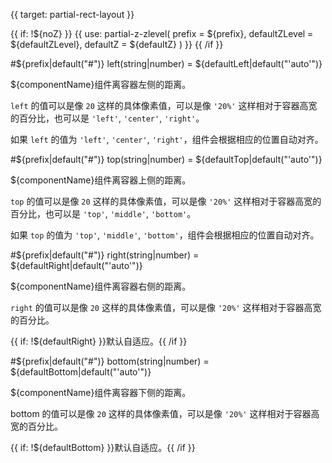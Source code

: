 
{{ target: partial-rect-layout }}

{{ if: !${noZ} }}
{{ use: partial-z-zlevel(
    prefix = ${prefix},
    defaultZLevel = ${defaultZLevel},
    defaultZ = ${defaultZ}
) }}
{{ /if }}

#${prefix|default("#")} left(string|number) = ${defaultLeft|default("'auto'")}

<ExampleUIControlPercent default="0%"/>

${componentName}组件离容器左侧的距离。

`left` 的值可以是像 `20` 这样的具体像素值，可以是像 `'20%'` 这样相对于容器高宽的百分比，也可以是 `'left'`, `'center'`, `'right'`。

如果 `left` 的值为 `'left'`, `'center'`, `'right'`，组件会根据相应的位置自动对齐。

#${prefix|default("#")} top(string|number) = ${defaultTop|default("'auto'")}

<ExampleUIControlPercent default="0%"/>

${componentName}组件离容器上侧的距离。

`top` 的值可以是像 `20` 这样的具体像素值，可以是像 `'20%'` 这样相对于容器高宽的百分比，也可以是 `'top'`, `'middle'`, `'bottom'`。

如果 `top` 的值为 `'top'`, `'middle'`, `'bottom'`，组件会根据相应的位置自动对齐。

#${prefix|default("#")} right(string|number) = ${defaultRight|default("'auto'")}

<ExampleUIControlPercent default="0%"/>

${componentName}组件离容器右侧的距离。

`right` 的值可以是像 `20` 这样的具体像素值，可以是像 `'20%'` 这样相对于容器高宽的百分比。

{{ if: !${defaultRight} }}默认自适应。{{ /if }}

#${prefix|default("#")} bottom(string|number) = ${defaultBottom|default("'auto'")}

<ExampleUIControlPercent default="0%"/>

${componentName}组件离容器下侧的距离。

bottom 的值可以是像 `20` 这样的具体像素值，可以是像 `'20%'` 这样相对于容器高宽的百分比。

{{ if: !${defaultBottom} }}默认自适应。{{ /if }}

